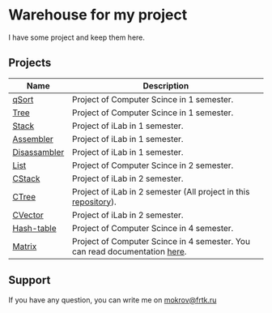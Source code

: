 # Warehouse for my project

I have some project and keep them here.

## Projects

| Name             | Description |
| ----             | ----------- |
| [qSort][]        | Project of Computer Scince in 1 semester. |
| [Tree][]         | Project of Computer Scince in 1 semester. |
| [Stack][]        | Project of iLab in 1 semester. |
| [Assembler][]    | Project of iLab in 1 semester. |
| [Disassambler][] | Project of iLab in 1 semester. |
| [List][]         | Project of Computer Scince in 2 semester. |
| [CStack][]       | Project of iLab in 2 semester. |
| [CTree][]        | Project of iLab in 2 semester (All project in this [repository][]). |
| [CVector][]      | Project of iLab in 2 semester. |
| [Hash-table][]   | Project of Computer Scince in 4 semester. |
| [Matrix][]	   | Project of Computer Scince in 4 semester. You can read documentation [here][]. |

## Support
If you have any question, you can write me on <mokrov@frtk.ru>

[qSort]: ./qSort
[Tree]: ./Tree_culc
[Stack]: ./Stack/
[Assembler]: ./assambler
[Disassambler]: ./disassambler
[List]: ./List
[CStack]: ./CStack
[CTree]: ./CTree
[CVector]: ./CVector
[Hash-table]: ./Hash-table
[Matrix]: ./Matrices_mul
[here]: ./Matrices_mul/docs/lib.md
[repository]: https://github.com/opomuc/ilab-compiler